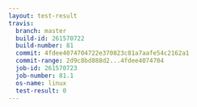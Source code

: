 ```yaml
---
layout: test-result
travis:
  branch: master
  build-id: 261570722
  build-number: 81
  commit: 4fdee4074704722e370823c81a7aafe54c2162a1
  commit-range: 2d9c8bd888d2...4fdee4074704
  job-id: 261570723
  job-number: 81.1
  os-name: linux
  test-result: 0
---
```

